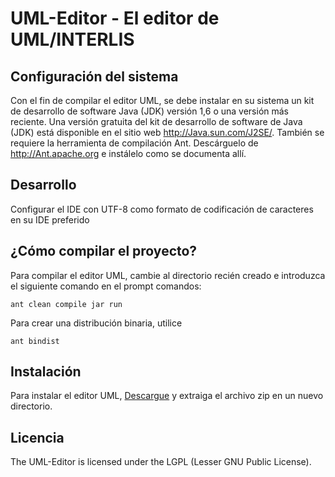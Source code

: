 # UML-Editor - El editor de UML/INTERLIS 

## Configuración del sistema
Con el fin de compilar el editor UML, se debe instalar en su sistema un kit de desarrollo de software Java (JDK) versión 1,6 o una versión más reciente.
Una versión gratuita del kit de desarrollo de software de Java (JDK) está disponible en el sitio web http://Java.sun.com/J2SE/.
También se requiere la herramienta de compilación Ant. Descárguelo de http://Ant.apache.org e instálelo como se documenta allí.

## Desarrollo
Configurar el IDE con UTF-8 como formato de codificación de caracteres en su IDE preferido

## ¿Cómo compilar el proyecto?
Para compilar el editor UML, cambie al directorio recién creado e introduzca el siguiente comando en el prompt comandos:

~~~
ant clean compile jar run
~~~

Para crear una distribución binaria, utilice
~~~
ant bindist
~~~

## Instalación
Para instalar el editor UML, [Descargue](https://github.com/AgenciaImplementacion/umleditor/releases/download/v3.6.3/umleditor-3.6.3.zip "UML/Editor") y extraiga el archivo zip en un nuevo directorio.

## Licencia
The UML-Editor is licensed under the LGPL (Lesser GNU Public License).

